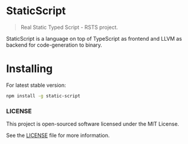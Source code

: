 StaticScript
============

> Real Static Typed Script - RSTS project.

StaticScript is a language on top of TypeScript as frontend and LLVM as backend for code-generation to binary. 

# Installing

For latest stable version:

```sh
npm install -g static-script
```

### LICENSE

This project is open-sourced software licensed under the MIT License.

See the [LICENSE](LICENSE) file for more information.
